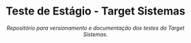 <h1 align="center">Teste de Estágio - Target Sistemas</h1>
<p align="center"><i>Repositório para versionamento e documentação dos testes da Target Sistemas.</i></p>

